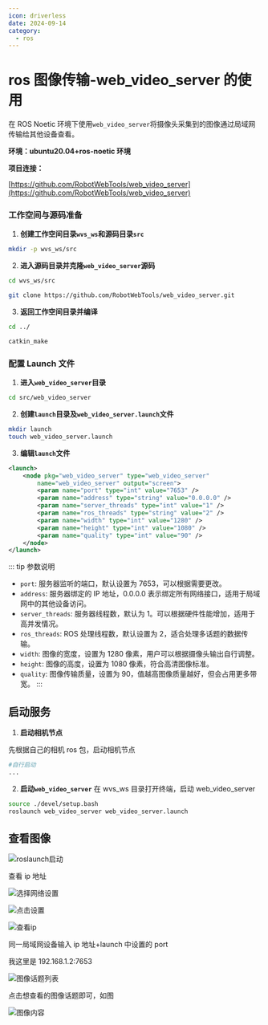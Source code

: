 ```yaml
---
icon: driverless
date: 2024-09-14
category:
  - ros
---
```


# ros 图像传输-web_video_server 的使用

在 ROS Noetic 环境下使用`web_video_server`将摄像头采集到的图像通过局域网传输给其他设备查看。

**环境：ubuntu20.04+ros-noetic 环境**

**项目连接：**

[https://github.com/RobotWebTools/web_video_server](https://github.com/RobotWebTools/web_video_server)

### 工作空间与源码准备

1. **创建工作空间目录`wvs_ws`和源码目录`src`**

```bash
mkdir -p wvs_ws/src
```

2. **进入源码目录并克隆`web_video_server`源码**

```bash
cd wvs_ws/src

git clone https://github.com/RobotWebTools/web_video_server.git
```

3. **返回工作空间目录并编译**

```bash
cd ../

catkin_make
```

### 配置 Launch 文件

1. **进入`web_video_server`目录**

```bash
cd src/web_video_server
```

2. **创建`launch`目录及`web_video_server.launch`文件**

```bash
mkdir launch
touch web_video_server.launch
```

3. **编辑`launch`文件**

```xml
<launch>
    <node pkg="web_video_server" type="web_video_server"
        name="web_video_server" output="screen">
        <param name="port" type="int" value="7653" />
        <param name="address" type="string" value="0.0.0.0" />
        <param name="server_threads" type="int" value="1" />
        <param name="ros_threads" type="string" value="2" />
        <param name="width" type="int" value="1280" />
        <param name="height" type="int" value="1080" />
        <param name="quality" type="int" value="90" />
    </node>
</launch>
```

::: tip 参数说明

- `port`: 服务器监听的端口，默认设置为 7653，可以根据需要更改。
- `address`: 服务器绑定的 IP 地址，0.0.0.0 表示绑定所有网络接口，适用于局域网中的其他设备访问。
- `server_threads`: 服务器线程数，默认为 1。可以根据硬件性能增加，适用于高并发情况。
- `ros_threads`: ROS 处理线程数，默认设置为 2，适合处理多话题的数据传输。
- `width`: 图像的宽度，设置为 1280 像素，用户可以根据摄像头输出自行调整。
- `height`: 图像的高度，设置为 1080 像素，符合高清图像标准。
- `quality`: 图像传输质量，设置为 90，值越高图像质量越好，但会占用更多带宽。
  :::

## 启动服务

1. **启动相机节点**

先根据自己的相机 ros 包，启动相机节点

```bash
#自行启动
...
```

2. **启动`web_video_server`**
   在 wvs_ws 目录打开终端，启动 web_video_server

```bash
source ./devel/setup.bash
roslaunch web_video_server web_video_server.launch
```

## 查看图像

![roslaunch启动](/assets/image/2024/other/rosWebVideoServer-0914/image.png)

查看 ip 地址

![选择网络设置](/assets/image/2024/other/rosWebVideoServer-0914/1.png)

![点击设置](/assets/image/2024/other/rosWebVideoServer-0914/2.png)

![查看ip](/assets/image/2024/other/rosWebVideoServer-0914/3.png)

同一局域网设备输入 ip 地址+launch 中设置的 port

我这里是 192.168.1.2:7653

![图像话题列表](/assets/image/2024/other/rosWebVideoServer-0914/4.png)

点击想查看的图像话题即可，如图

![图像内容](/assets/image/2024/other/rosWebVideoServer-0914/5.png)
